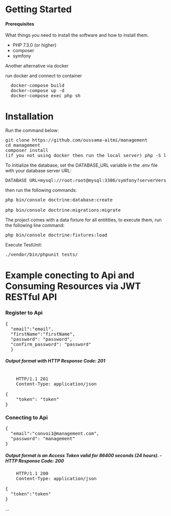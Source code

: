 # Getting Started


<h4>Prerequisites</h4>
<p>What things you need to install the software and how to install them.</p>

<ul>
<li>PHP 7.3.0 (or higher)</li>
<li>composer</li>
<li>symfony</li>
</ul>

<p>Another alternative via docker</p>

run docker and connect to container

<pre>
  docker-compose build
  docker-compose up -d
  docker-compose exec php sh
</pre>

# Installation
Run the command below:

<pre>
git clone https://github.com/oussama-aitmi/management
cd management
composer install
(if you not using docker then run the local server) php -S localhost:8000 -t public or (symfony server:start)
</pre>

To initialize the database, set the DATABASE_URL variable in the .env file with your database server URL:
<pre>
DATABASE_URL=mysql://root:root@mysql:3306/symfony?serverVersion=5.7
</pre>

then run the following commands:

<pre>
php bin/console doctrine:database:create

php bin/console doctrine:migrations:migrate
</pre>

The project comes with a data fixture for all entitities, to execute them, run the following line command:

<pre>
php bin/console doctrine:fixtures:load
</pre>

Execute TestUnit:

<pre>
./vendor/bin/phpunit tests/
</pre>

# Example conecting to Api and Consuming Resources via JWT RESTful API

<h3>Register to Api</h3>

<pre>
{
  "email":"email", 
  "firstName":"firstName",  
  "password": "password",
  "confirm_password": "password" 
  }
</pre>

<h5>Output format with HTTP Response Code: 201</h5>

<pre>

    HTTP/1.1 201
    Content-Type: application/json

{
    "token": "token"
}
</pre>

<h3>Conecting to Api</h3>

<pre>
{
  "email":"convoi1@management.com", 
  "password": "management"
}
</pre>

<h5>Output format is an Access Token valid for 86400 seconds (24 hours). - HTTP Response Code: 200</h5>

<pre>
    HTTP/1.1 200
    Content-Type: application/json

{
  "token":"token"
}
</pre>


...


